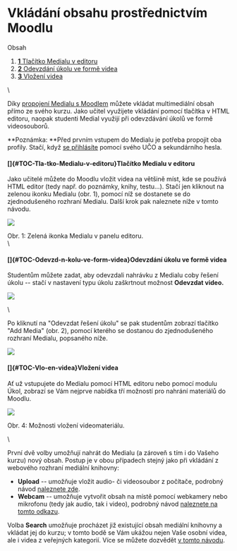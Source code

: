 Vkládání obsahu prostřednictvím Moodlu
======================================

Obsah

1.  [**1** Tlačítko Medialu v editoru](#TOC-Tla-tko-Medialu-v-editoru)
2.  [**2** Odevzdání úkolu ve formě
    videa](#TOC-Odevzd-n-kolu-ve-form-videa)
3.  [**3** Vložení videa](#TOC-Vlo-en-videa)

\

Díky [propojení Medialu s Moodlem](/propojeni-s-moodlem) můžete vkládat
multimediální obsah přímo ze svého kurzu. Jako učitel využijete vkládání
pomocí tlačítka v HTML editoru, naopak studenti Medial využijí
při odevzdávání úkolů ve formě videosouborů.

**Poznámka: **Před prvním vstupem do Medialu je potřeba propojit oba
profily. Stačí, když [se přihlásíte](/propojeni-s-moodlem) pomocí svého
UČO a sekundárního hesla. 

#### []{#TOC-Tla-tko-Medialu-v-editoru}Tlačítko Medialu v editoru

Jako učitelé můžete do Moodlu vložit videa na většině míst, kde se
používá HTML editor (tedy např. do poznámky, knihy, testu\...). Stačí
jen kliknout na zelenou ikonku Medialu (obr. 1), pomocí níž se dostanete
se do zjednodušeného rozhraní Medialu. Další krok pak naleznete níže v
tomto návodu.

[![](home/jak-vkladat-obsah-prostrednictvim-moodlu/Tla%C4%8D%C3%ADtko%20Medial%20v%20HTML%20editoru.png)](/jak-vkladat-obsah-prostrednictvim-moodlu/Tla%C4%8D%C3%ADtko%20Medial%20v%20HTML%20editoru.png?attredirects=0)

Obr. 1: Zelená ikonka Medialu v panelu editoru.\
\

#### []{#TOC-Odevzd-n-kolu-ve-form-videa}Odevzdání úkolu ve formě videa

Studentům můžete zadat, aby odevzdali nahrávku z Medialu coby řešení
úkolu -- stačí v nastavení typu úkolu zaškrtnout možnost **Odevzdat
video.**

**[![](home/jak-vkladat-obsah-prostrednictvim-moodlu/Odevzdavani%20videa%20jako%20ukolu.png)](/jak-vkladat-obsah-prostrednictvim-moodlu/Odevzdavani%20videa%20jako%20ukolu.png?attredirects=0)**

\

Po kliknutí na \"Odevzdat řešení úkolu\" se pak studentům zobrazí
tlačítko \"Add Media\" (obr. 2), pomocí kterého se dostanou do
zjednodušeného rozhraní Medialu, popsaného níže.

[![](home/jak-vkladat-obsah-prostrednictvim-moodlu/Tlacitko%20pro%20odevzdani%20videa.png)](/jak-vkladat-obsah-prostrednictvim-moodlu/Tlacitko%20pro%20odevzdani%20videa.png?attredirects=0)

#### []{#TOC-Vlo-en-videa}Vložení videa

Ať už vstupujete do Medialu pomocí HTML editoru nebo pomocí modulu Úkol,
zobrazí se Vám nejprve nabídka tří možností pro nahrání materiálů do
Moodlu.

[![](home/jak-vkladat-obsah-prostrednictvim-moodlu/vyber%20nahrani%20videa.png)](/jak-vkladat-obsah-prostrednictvim-moodlu/vyber%20nahrani%20videa.png?attredirects=0)

Obr. 4: Možnosti vložení videomateriálu.

\

První dvě volby umožňují nahrát do Medialu (a zároveň s tím i do Vašeho
kurzu) nový obsah. Postup je v obou případech stejný jako při vkládání z
webového rozhraní mediální knihovny:

-   **Upload** -- umožňuje vložit audio- či videosoubor z počítače,
    podrobný návod [naleznete
    zde](/jak-nahrat-do-medialu-soubor-z-pocitace).
-   **Webcam** -- umožňuje vytvořit obsah na místě pomocí webkamery nebo
    mikrofonu (tedy jak audio, tak i video), podrobný návod [naleznete
    na tomto odkazu](/jan-nahrat-video-pomoci-webkamery).

Volba **Search** umožňuje procházet již existující obsah mediální
knihovny a vkládat jej do kurzu; v tomto bodě se Vám ukážou nejen Vaše
osobní videa, ale i videa z veřejných kategorií. Více se můžete dozvědět
[v tomto návodu](/jak-muazu-sva-videa-sirit).
